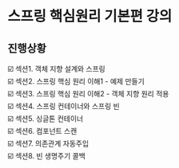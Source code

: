 # 스프링 핵심원리 기본편 강의

## 진행상황
☑️ 섹션1. 객체 지향 설계와 스프링   
☑️ 섹션2. 스프링 핵심 원리 이해1 - 예제 만들기   
☑️ 섹션3. 스프링 핵심 원리 이해2 - 객체 지향 원리 적용   
☑️ 섹션4. 스프링 컨테이너와 스프링 빈   
☑️ 섹션5. 싱글톤 컨테이너   
☑️ 섹션6. 컴포넌트 스캔   
☑️ 섹션7. 의존관계 자동주입    
☑️ 섹션8. 빈 생명주기 콜백 
